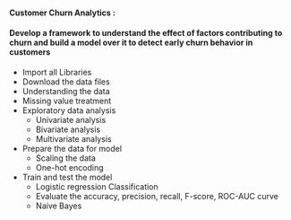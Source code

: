 #### Customer Churn Analytics :
####  Develop a framework to understand the effect of factors contributing to churn and build a model over it to detect early churn behavior in customers
* Import all Libraries
* Download the data files
* Understanding the data
* Missing value treatment
* Exploratory data analysis
    * Univariate analysis
    * Bivariate analysis
    * Multivariate analysis
* Prepare the data for model
    * Scaling the data
    * One-hot encoding 
* Train and test the model
    * Logistic regression Classification  
    * Evaluate the accuracy, precision, recall, F-score, ROC-AUC curve
    * Naive Bayes 

    
